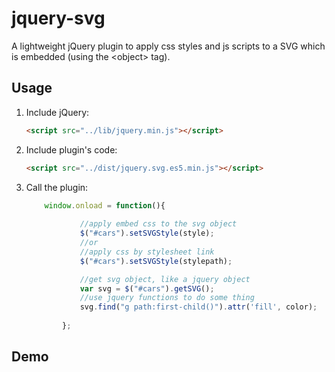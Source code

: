 # jquery-svg
A lightweight jQuery plugin to apply css styles and js scripts to a SVG which is embedded (using the &lt;object> tag).
## Usage
    
1. Include jQuery:

	```html
	<script src="../lib/jquery.min.js"></script>
	```

2. Include plugin's code:

	```html
	<script src="../dist/jquery.svg.es5.min.js"></script>
	```

3. Call the plugin:

	```javascript
        window.onload = function(){
            
                //apply embed css to the svg object
                $("#cars").setSVGStyle(style);
                //or
                //apply css by stylesheet link
                $("#cars").setSVGStyle(stylepath);

                //get svg object, like a jquery object
                var svg = $("#cars").getSVG();
                //use jquery functions to do some thing
                svg.find("g path:first-child()").attr('fill', color);
                
            };
	```

## Demo